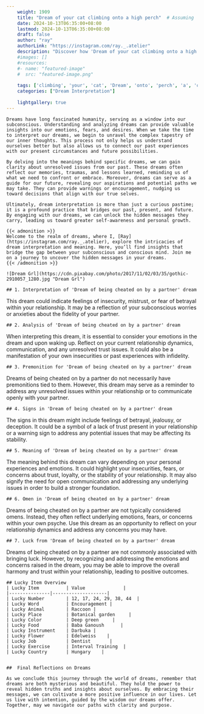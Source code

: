 ```yaml
---
    weight: 1909
    title: "Dream of your cat climbing onto a high perch"  # Assuming 'title' column exists
    date: 2024-10-13T06:35:00+08:00
    lastmod: 2024-10-13T06:35:00+08:00
    draft: false
    author: "ray"
    authorLink: "https://instagram.com/ray._.atelier"
    description: "Discover how 'Dream of your cat climbing onto a high perch' can interpret your future and uncover its significant meanings in your life."
    #images: []
    #resources:
    #- name: "featured-image"
    #  src: "featured-image.png"
    
    tags: ['climbing', 'your', 'cat', 'Dream', 'onto', 'perch', 'a', 'of', 'high']
    categories: ["Dream Interpretation"]
    
    lightgallery: true
---
```

    
    Dreams have long fascinated humanity, serving as a window into our subconscious. Understanding and analyzing dreams can provide valuable insights into our emotions, fears, and desires. When we take the time to interpret our dreams, we begin to unravel the complex tapestry of our inner thoughts. This process not only helps us understand ourselves better but also allows us to connect our past experiences with our present circumstances and future possibilities.
    
    By delving into the meanings behind specific dreams, we can gain clarity about unresolved issues from our past. These dreams often reflect our memories, traumas, and lessons learned, reminding us of what we need to confront or embrace. Moreover, dreams can serve as a guide for our future, revealing our aspirations and potential paths we may take. They can provide warnings or encouragement, nudging us toward decisions that align with our true selves.
    
    Ultimately, dream interpretation is more than just a curious pastime; it is a profound practice that bridges our past, present, and future. By engaging with our dreams, we can unlock the hidden messages they carry, leading us toward greater self-awareness and personal growth.
    
    {{< admonition >}}
    Welcome to the realm of dreams, where I, [Ray](https://instagram.com/ray._.atelier), explore the intricacies of dream interpretation and meaning. Here, you’ll find insights that bridge the gap between your subconscious and conscious mind. Join me on a journey to uncover the hidden messages in your dreams.
    {{< /admonition >}}
    
    ![Dream Grl](https://cdn.pixabay.com/photo/2017/11/02/03/35/gothic-2910057_1280.jpg "Dream Grl")
    
    ## 1. Interpretation of 'Dream of being cheated on by a partner' dream
    
This dream could indicate feelings of insecurity, mistrust, or fear of betrayal within your relationship. It may be a reflection of your subconscious worries or anxieties about the fidelity of your partner.
    
    ## 2. Analysis of 'Dream of being cheated on by a partner' dream
    
When interpreting this dream, it is essential to consider your emotions in the dream and upon waking up. Reflect on your current relationship dynamics, communication, and any unresolved trust issues. It could also be a manifestation of your own insecurities or past experiences with infidelity.
    
    ## 3. Premonition for 'Dream of being cheated on by a partner' dream
    
Dreams of being cheated on by a partner do not necessarily have premonitions tied to them. However, this dream may serve as a reminder to address any unresolved issues within your relationship or to communicate openly with your partner.
    
    ## 4. Signs in 'Dream of being cheated on by a partner' dream
    
The signs in this dream might include feelings of betrayal, jealousy, or deception. It could be a symbol of a lack of trust present in your relationship or a warning sign to address any potential issues that may be affecting its stability.
    
    ## 5. Meaning of 'Dream of being cheated on by a partner' dream
    
The meaning behind this dream can vary depending on your personal experiences and emotions. It could highlight your insecurities, fears, or concerns about trust, loyalty, or the stability of your relationship. It may also signify the need for open communication and addressing any underlying issues in order to build a stronger foundation.
    
    ## 6. Omen in 'Dream of being cheated on by a partner' dream
    
Dreams of being cheated on by a partner are not typically considered omens. Instead, they often reflect underlying emotions, fears, or concerns within your own psyche. Use this dream as an opportunity to reflect on your relationship dynamics and address any concerns you may have.
    
    ## 7. Luck from 'Dream of being cheated on by a partner' dream
    
Dreams of being cheated on by a partner are not commonly associated with bringing luck. However, by recognizing and addressing the emotions and concerns raised in the dream, you may be able to improve the overall harmony and trust within your relationship, leading to positive outcomes.
    
    ## Lucky Item Overview
    | Lucky Item          | Value              |
    |---------------|--------------------|
    | Lucky Number        | 12, 17, 24, 29, 38, 44  |
    | Lucky Word          | Encouragement |
    | Lucky Animal        | Raccoon |
    | Lucky Place         | Botanical garden     |
    | Lucky Color         | Deep green     |
    | Lucky Food          | Baba Ganoush      |
    | Lucky Instrument    | Darbuka |
    | Lucky Flower        | Edelweiss    |
    | Lucky Job           | Dentist       |
    | Lucky Exercise      | Interval Training  |
    | Lucky Country       | Hungary    |
    
    
    ##  Final Reflections on Dreams
    
    As we conclude this journey through the world of dreams, remember that dreams are both mysterious and beautiful. They hold the power to reveal hidden truths and insights about ourselves. By embracing their messages, we can cultivate a more positive influence in our lives. Let us live with intention, guided by the wisdom our dreams offer. Together, may we navigate our paths with clarity and purpose.
    